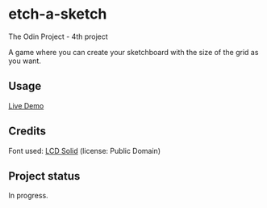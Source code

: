 # etch-a-sketch
The Odin Project - 4th project

A game where you can create your sketchboard with the size of the grid as you want.

## Usage

[Live Demo](https://lhchi04.github.io/etch-a-sketch/)

## Credits

Font used: [LCD Solid](https://www.fontspace.com/lcd-solid-font-f11346)
(license: Public Domain)


## Project status

In progress.